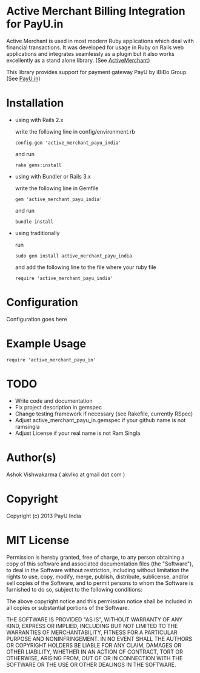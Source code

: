 # Active Merchant Billing Integration for PayU.in

Active Merchant is used in most modern Ruby applications which deal with financial transactions. It was developed for usage in Ruby on Rails web applications and integrates seamlessly as a plugin but it also works excellently as a stand alone library. (See [ActiveMerchant](http://activemerchant.org/))

This library provides support for payment gateway PayU by iBiBo Group. (See [PayU.in](http://payu.in/))

# Installation

* using with Rails 2.x

  write the following line in config/environment.rb

      config.gem 'active_merchant_payu_india'

  and run

      rake gems:install

* using with Bundler or Rails 3.x

  write the following line in Gemfile

      gem 'active_merchant_payu_india'

  and run

      bundle install

* using traditionally

  run

      sudo gem install active_merchant_payu_india

  and add the following line to the file where your ruby file

      require 'active_merchant_payu_india'

# Configuration

Configuration goes here

# Example Usage

    require 'active_merchant_payu_in'

# TODO

* Write code and documentation
* Fix project description in gemspec
* Change testing framework if necessary (see Rakefile, currently RSpec)
* Adjust active_merchant_payu_in.gemspec if your github name is not ramsingla
* Adjust License if your real name is not Ram Singla

# Author(s)
Ashok Vishwakarma ( akvlko  at gmail dot com )

# Copyright
Copyright (c) 2013 PayU India

# MIT License
Permission is hereby granted, free of charge, to any person obtaining
a copy of this software and associated documentation files (the
"Software"), to deal in the Software without restriction, including
without limitation the rights to use, copy, modify, merge, publish,
distribute, sublicense, and/or sell copies of the Software, and to
permit persons to whom the Software is furnished to do so, subject to
the following conditions:

The above copyright notice and this permission notice shall be
included in all copies or substantial portions of the Software.

THE SOFTWARE IS PROVIDED "AS IS", WITHOUT WARRANTY OF ANY KIND,
EXPRESS OR IMPLIED, INCLUDING BUT NOT LIMITED TO THE WARRANTIES OF
MERCHANTABILITY, FITNESS FOR A PARTICULAR PURPOSE AND
NONINFRINGEMENT. IN NO EVENT SHALL THE AUTHORS OR COPYRIGHT HOLDERS BE
LIABLE FOR ANY CLAIM, DAMAGES OR OTHER LIABILITY, WHETHER IN AN ACTION
OF CONTRACT, TORT OR OTHERWISE, ARISING FROM, OUT OF OR IN CONNECTION
WITH THE SOFTWARE OR THE USE OR OTHER DEALINGS IN THE SOFTWARE.
